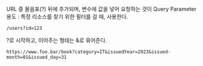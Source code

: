 URL 중 물음표(?) 뒤에 추가되며, 변수에 값을 넣어 요청하는 것이 Query Parameter
용도 : 특정 리소스를 찾기 위한 필터를 걸 때, 사용한다.
```
/users?id=123
```

?로 시작하고, 이어주는 형태는 &로 묶어준다.
```
https://www.foo.bar/book?category=IT&issuedYear=2023&issued-month=01&issued_day=31
```
